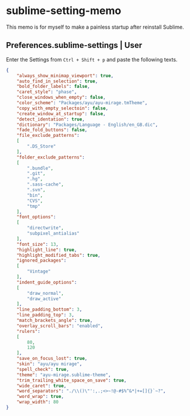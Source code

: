 # sublime-setting-memo

This memo is for myself to make a painless startup after reinstall Sublime.

## Preferences.sublime-settings | User

Enter the Settings from `Ctrl + Shift + p` and paste the following texts.

```json
{
	"always_show_minimap_viewport": true,
	"auto_find_in_selection": true,
	"bold_folder_labels": false,
	"caret_style": "phase",
	"close_windows_when_empty": false,
	"color_scheme": "Packages/ayu/ayu-mirage.tmTheme",
	"copy_with_empty_selectoin": false,
	"create_window_at_startup": false,
	"detect_identation": true,
	"dictionary": "Packages/Language - English/en_GB.dic",
	"fade_fold_buttons": false,
	"file_exclude_patterns":
	[
		".DS_Store"
	],
	"folder_exclude_patterns":
	[
		".bundle",
		".git",
		".hg",
		".sass-cache",
		".svn",
		"bin",
		"CVS",
		"tmp"
	],
	"font_options":
	[
		"directwrite",
		"subpixel_antialias"
	],
	"font_size": 13,
	"highlight_line": true,
	"highlight_modified_tabs": true,
	"ignored_packages":
	[
		"Vintage"
	],
	"indent_guide_options":
	[
		"draw_normal",
		"draw_active"
	],
	"line_padding_bottom": 3,
	"line_padding_top": 3,
	"match_brackets_angle": true,
	"overlay_scroll_bars": "enabled",
	"rulers":
	[
		80,
		120
	],
	"save_on_focus_lost": true,
	"skin": "ayu/ayu mirage",
	"spell_check": true,
	"theme": "ayu-mirage.sublime-theme",
	"trim_trailing_white_space_on_save": true,
	"wide_caret": true,
	"word_separators": "./\\()\"':,.;<>~!@-#$%^&*|+=[]{}`~?",
	"word_wrap": true,
	"wrap_width": 80
}
```